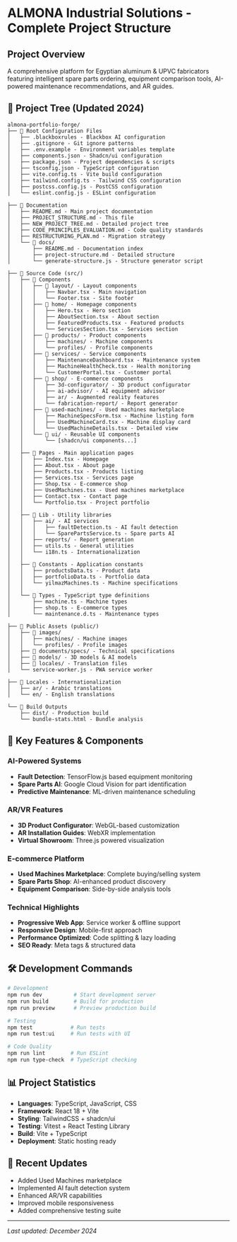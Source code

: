 # ALMONA Industrial Solutions - Complete Project Structure

## Project Overview
A comprehensive platform for Egyptian aluminum & UPVC fabricators featuring intelligent spare parts ordering, equipment comparison tools, AI-powered maintenance recommendations, and AR guides.

## 📁 Project Tree (Updated 2024)

```
almona-portfolio-forge/
├── 📁 Root Configuration Files
│   ├── .blackboxrules - Blackbox AI configuration
│   ├── .gitignore - Git ignore patterns
│   ├── .env.example - Environment variables template
│   ├── components.json - Shadcn/ui configuration
│   ├── package.json - Project dependencies & scripts
│   ├── tsconfig.json - TypeScript configuration
│   ├── vite.config.ts - Vite build configuration
│   ├── tailwind.config.ts - Tailwind CSS configuration
│   ├── postcss.config.js - PostCSS configuration
│   └── eslint.config.js - ESLint configuration

├── 📁 Documentation
│   ├── README.md - Main project documentation
│   ├── PROJECT_STRUCTURE.md - This file
│   ├── NEW_PROJECT_TREE.md - Detailed project tree
│   ├── CODE_PRINCIPLES_EVALUATION.md - Code quality standards
│   ├── RESTRUCTURING_PLAN.md - Migration strategy
│   └── 📁 docs/
│       ├── README.md - Documentation index
│       ├── project-structure.md - Detailed structure
│       └── generate-structure.js - Structure generator script

├── 📁 Source Code (src/)
│   ├── 📁 Components
│   │   ├── 📁 layout/ - Layout components
│   │   │   ├── Navbar.tsx - Main navigation
│   │   │   └── Footer.tsx - Site footer
│   │   ├── 📁 home/ - Homepage components
│   │   │   ├── Hero.tsx - Hero section
│   │   │   ├── AboutSection.tsx - About section
│   │   │   ├── FeaturedProducts.tsx - Featured products
│   │   │   └── ServicesSection.tsx - Services section
│   │   ├── 📁 products/ - Product components
│   │   │   ├── machines/ - Machine components
│   │   │   └── profiles/ - Profile components
│   │   ├── 📁 services/ - Service components
│   │   │   ├── MaintenanceDashboard.tsx - Maintenance system
│   │   │   ├── MachineHealthCheck.tsx - Health monitoring
│   │   │   └── CustomerPortal.tsx - Customer portal
│   │   ├── 📁 shop/ - E-commerce components
│   │   │   ├── 3d-configurator/ - 3D product configurator
│   │   │   ├── ai-advisor/ - AI equipment advisor
│   │   │   ├── ar/ - Augmented reality features
│   │   │   └── fabrication-report/ - Report generator
│   │   ├── 📁 used-machines/ - Used machines marketplace
│   │   │   ├── MachineSpecsForm.tsx - Machine listing form
│   │   │   ├── UsedMachineCard.tsx - Machine display card
│   │   │   └── UsedMachineDetails.tsx - Detailed view
│   │   └── 📁 ui/ - Reusable UI components
│   │       └── [shadcn/ui components...]
│   │
│   ├── 📁 Pages - Main application pages
│   │   ├── Index.tsx - Homepage
│   │   ├── About.tsx - About page
│   │   ├── Products.tsx - Products listing
│   │   ├── Services.tsx - Services page
│   │   ├── Shop.tsx - E-commerce shop
│   │   ├── UsedMachines.tsx - Used machines marketplace
│   │   ├── Contact.tsx - Contact page
│   │   └── Portfolio.tsx - Project portfolio
│   │
│   ├── 📁 Lib - Utility libraries
│   │   ├── ai/ - AI services
│   │   │   ├── faultDetection.ts - AI fault detection
│   │   │   └── SparePartsService.ts - Spare parts AI
│   │   ├── reports/ - Report generation
│   │   ├── utils.ts - General utilities
│   │   └── i18n.ts - Internationalization
│   │
│   ├── 📁 Constants - Application constants
│   │   ├── productsData.ts - Product data
│   │   ├── portfolioData.ts - Portfolio data
│   │   └── yilmazMachines.ts - Machine specifications
│   │
│   └── 📁 Types - TypeScript type definitions
│       ├── machine.ts - Machine types
│       ├── shop.ts - E-commerce types
│       └── maintenance.d.ts - Maintenance types

├── 📁 Public Assets (public/)
│   ├── 📁 images/
│   │   ├── machines/ - Machine images
│   │   └── profiles/ - Profile images
│   ├── 📁 documents/specs/ - Technical specifications
│   ├── 📁 models/ - 3D models & AI models
│   ├── 📁 locales/ - Translation files
│   └── service-worker.js - PWA service worker

├── 📁 Locales - Internationalization
│   ├── ar/ - Arabic translations
│   └── en/ - English translations

└── 📁 Build Outputs
    ├── dist/ - Production build
    └── bundle-stats.html - Bundle analysis
```

## 🚀 Key Features & Components

### AI-Powered Systems
- **Fault Detection**: TensorFlow.js based equipment monitoring
- **Spare Parts AI**: Google Cloud Vision for part identification
- **Predictive Maintenance**: ML-driven maintenance scheduling

### AR/VR Features
- **3D Product Configurator**: WebGL-based customization
- **AR Installation Guides**: WebXR implementation
- **Virtual Showroom**: Three.js powered visualization

### E-commerce Platform
- **Used Machines Marketplace**: Complete buying/selling system
- **Spare Parts Shop**: AI-enhanced product discovery
- **Equipment Comparison**: Side-by-side analysis tools

### Technical Highlights
- **Progressive Web App**: Service worker & offline support
- **Responsive Design**: Mobile-first approach
- **Performance Optimized**: Code splitting & lazy loading
- **SEO Ready**: Meta tags & structured data

## 🛠 Development Commands

```bash
# Development
npm run dev          # Start development server
npm run build        # Build for production
npm run preview      # Preview production build

# Testing
npm test            # Run tests
npm run test:ui     # Run tests with UI

# Code Quality
npm run lint        # Run ESLint
npm run type-check  # TypeScript checking
```

## 📊 Project Statistics
- **Languages**: TypeScript, JavaScript, CSS
- **Framework**: React 18 + Vite
- **Styling**: TailwindCSS + shadcn/ui
- **Testing**: Vitest + React Testing Library
- **Build**: Vite + TypeScript
- **Deployment**: Static hosting ready

## 🔄 Recent Updates
- Added Used Machines marketplace
- Implemented AI fault detection system
- Enhanced AR/VR capabilities
- Improved mobile responsiveness
- Added comprehensive testing suite

---
*Last updated: December 2024*
